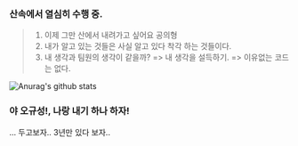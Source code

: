 
### 산속에서 열심히 수행 중. 
> 1. 이제 그만 산에서 내려가고 싶어요 공의형
> 2. 내가 알고 있는 것들은 사실 알고 있다 착각 하는 것들이다.
> 3. 내 생각과 팀원의 생각이 같을까? => 내 생각을 설득하기. => 이유없는 코드는 없다.


![Anurag's github stats](https://github-readme-stats.vercel.app/api?username=rising-jun&count_private=true&theme=dracula)

### 야 오규성!, 나랑 내기 하나 하자!
... 두고보자.. 3년만 있다 보자..
